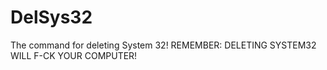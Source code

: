 # DelSys32
The command for deleting System 32!
REMEMBER: DELETING SYSTEM32 WILL F-CK YOUR COMPUTER!
